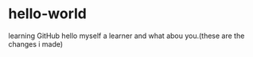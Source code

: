 # hello-world
learning GitHub
hello myself a learner and what abou you.(these are the changes i made)
